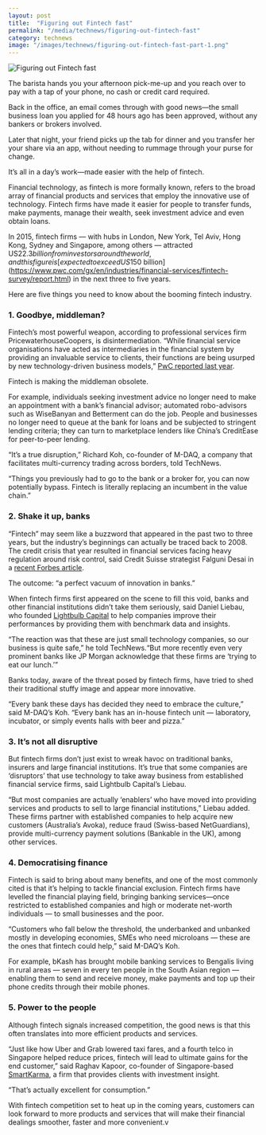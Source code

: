 ```yaml
---
layout: post
title:  "Figuring out Fintech fast"
permalink: "/media/technews/figuring-out-fintech-fast"
category: technews
image: "/images/technews/figuring-out-fintech-fast-part-1.png"
---
```


![Figuring out Fintech fast]({{site.baseurl}}/images/technews/figuring-out-fintech-fast-part-1.png)

The barista hands you your afternoon pick-me-up and you reach over to pay with a tap of your phone, no cash or credit card required.

Back in the office, an email comes through with good news—the small business loan you applied for 48 hours ago has been approved, without any bankers or brokers involved.

Later that night, your friend picks up the tab for dinner and you transfer her your share via an app, without needing to rummage through your purse for change.

It’s all in a day’s work—made easier with the help of fintech.

Financial technology, as fintech is more formally known, refers to the broad array of financial products and services that employ the innovative use of technology. Fintech firms have made it easier for people to transfer funds, make payments, manage their wealth, seek investment advice and even obtain loans.

In 2015, fintech firms — with hubs in London, New York, Tel Aviv, Hong Kong, Sydney and Singapore, among others — attracted US$22.3 billion from investors around the world, and this figure is [expected to exceed US$150 billion](https://www.pwc.com/gx/en/industries/financial-services/fintech-survey/report.html) in the next three to five years.

Here are five things you need to know about the booming fintech industry.

### **1. Goodbye, middleman?**
Fintech’s most powerful weapon, according to professional services firm PricewaterhouseCoopers, is disintermediation. “While financial service organisations have acted as intermediaries in the financial system by providing an invaluable service to clients, their functions are being usurped by new technology-driven business models,” [PwC reported last year](https://www.pwc.com/gx/en/industries/financial-services/fintech-survey/report.html).

Fintech is making the middleman obsolete.

For example, individuals seeking investment advice no longer need to make an appointment with a bank’s financial advisor; automated robo-advisors such as WiseBanyan and Betterment can do the job. People and businesses no longer need to queue at the bank for loans and be subjected to stringent lending criteria; they can turn to marketplace lenders like China’s CreditEase for peer-to-peer lending.

“It’s a true disruption,” Richard Koh, co-founder of M-DAQ, a company that facilitates multi-currency trading across borders, told TechNews.

“Things you previously had to go to the bank or a broker for, you can now potentially bypass. Fintech is literally replacing an incumbent in the value chain.”

### **2. Shake it up, banks**

“Fintech” may seem like a buzzword that appeared in the past two to three years, but the industry’s beginnings can actually be traced back to 2008. The credit crisis that year resulted in financial services facing heavy regulation around risk control, said Credit Suisse strategist Falguni Desai in a [recent Forbes article](https://www.forbes.com/sites/falgunidesai/2015/12/14/the-fintech-revolution/#6afb59d0249d).

The outcome: “a perfect vacuum of innovation in banks.”

When fintech firms first appeared on the scene to fill this void, banks and other financial institutions didn’t take them seriously, said Daniel Liebau, who founded [Lightbulb Capital](https://www.lightbulbcap.com/) to help companies improve their performances by providing them with benchmark data and insights.

“The reaction was that these are just small technology companies, so our business is quite safe,” he told TechNews.“But more recently even very prominent banks like JP Morgan acknowledge that these firms are ‘trying to eat our lunch.’”

Banks today, aware of the threat posed by fintech firms, have tried to shed their traditional stuffy image and appear more innovative. 

“Every bank these days has decided they need to embrace the culture,” said M-DAQ’s Koh. “Every bank has an in-house fintech unit — laboratory, incubator, or simply events halls with beer and pizza.”

### **3. It’s not all disruptive**

But fintech firms don’t just exist to wreak havoc on traditional banks, insurers and large financial institutions. It’s true that some companies are ‘disruptors’ that use technology to take away business from established financial service firms, said Lightbulb Capital’s Liebau. 

“But most companies are actually ‘enablers’ who have moved into providing services and products to sell to large financial institutions,” Liebau added. These firms partner with established companies to help acquire new customers (Australia’s Avoka), reduce fraud (Swiss-based NetGuardians), provide multi-currency payment solutions (Bankable in the UK), among other services.

### **4. Democratising finance**

Fintech is said to bring about many benefits, and one of the most commonly cited is that it’s helping to tackle financial exclusion. Fintech firms have levelled the financial playing field, bringing banking services—once restricted to established companies and high or moderate net-worth individuals — to small businesses and the poor. 

“Customers who fall below the threshold, the underbanked and unbanked mostly in developing economies, SMEs who need microloans — these are the ones that fintech could help,” said M-DAQ’s Koh. 

For example, bKash has brought mobile banking services to Bengalis living in rural areas — seven in every ten people in the South Asian region — enabling them to send and receive money, make payments and top up their phone credits through their mobile phones.

### **5. Power to the people**
Although fintech signals increased competition, the good news is that this often translates into more efficient products and services.

“Just like how Uber and Grab lowered taxi fares, and a fourth telco in Singapore helped reduce prices, fintech will lead to ultimate gains for the end customer,” said Raghav Kapoor, co-founder of Singapore-based [SmartKarma](https://www.smartkarma.com/home/), a firm that provides clients with investment insight.

“That’s actually excellent for consumption.”

With fintech competition set to heat up in the coming years, customers can look forward to more products and services that will make their financial dealings smoother, faster and more convenient.v
